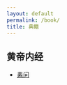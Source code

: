 ```yaml
---
layout: default
permalink: /book/
title: 典籍
---
```


<h2>黄帝内经</h2>
<ul>
    <li><a class = "archive-link" href="suwen">素问</a></li>
</ul>